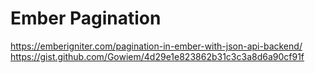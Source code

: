 # Ember Pagination

https://emberigniter.com/pagination-in-ember-with-json-api-backend/
https://gist.github.com/Gowiem/4d29e1e823862b31c3c3a8d6a90cf91f
